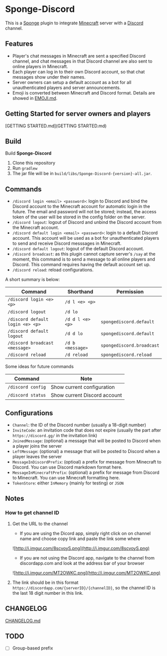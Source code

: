 # Sponge-Discord
This is a [Sponge](http://spongepowered.com) plugin to integrate [Minecraft](https://minecraft.net) server with a [Discord](https://discordapp.com) channel. 

## Features

- Player's chat messages in Minecraft are sent a specified Discord channel, and chat messages in that Discord channel are also sent to online players in Minecraft.
- Each player can log in to their own Discord account, so that chat messages show under their names.
- Server owners can setup a default account as a bot for all unauthenticated players and server announcements.
- Emoji is converted between Minecraft and Discord format. Details are showed in [EMOJI.md](EMOJI.md).

## Getting Started for server owners and players

[GETTING STARTED.md](GETTING STARTED.md)

## Build

Build **Sponge-Discord**

1. Clone this repository
1. Run `gradlew`
1. The jar file will be in `build/libs/Sponge-Discord-{version}-all.jar`.

## Commands

- `/discord login <email> <password>`: login to Discord and bind the Discord account to the Minecraft account for automatic login in the future. The email and password will not be stored; instead, the access token of the user will be stored in the config folder on the server.
- `/discord logout`: logout of Discord and unbind the Discord account from the Minecraft account. 
- `/discord default login <email> <password>`: login to a default Discord account. This account will be used as a bot for unauthenticated players to send and receive Discord messsages in Minecraft.
- `/discord default logout`: logout of the default Discord account.
- `/discord broadcast`: as this plugin cannot capture server's `/say` at the moment, this command is to send a message to all online players and Discord. This command requires having the default account set up.  
- `/discord reload`: reload configurations.

A short summary is below:

| Command | Shorthand | Permission |
|---------|-----------|------------|
| `/discord login <e> <p>` | `/d l <e> <p>` | &nbsp; |
| `/discord logout` | `/d lo` | &nbsp; |
| `/discord default login <e> <p>` | `/d d l <e> <p>` | `spongediscord.default` |
| `/discord default logout` | `/d d lo` | `spongediscord.default` |
| `/discord broadcast <message>` | `/d b <message>` | `spongediscord.broadcast` |
| `/discord reload` | `/d reload` | `spongediscord.reload` |

Some ideas for future commands

| Command | Note |
|---------|------|
| `/discord config` | Show current configuration |
| `/discord status` | Show current Discord account |

## Configurations

- `Channel`: the ID of the Discord number (usually a 18-digit number)
- `InviteCode`: an invitation code that does not expire (usually the part after `https://discord.gg/` in the invitation link)
- `JoinedMessage`: (optional) a message that will be posted to Discord when a player joins the server
- `LeftMessage`: (optional) a message that will be posted to Discord when a player leaves the server
- `MessageInDiscordPrefix`: (optioal) a prefix for message from Minecraft to Discord. You can use Discord markdown format here.
- `MessageInMinecraftPrefix`: (optional) a prefix for message from Discord to Minecraft. You can use Minecraft formatting here.
- `TokenStore`: either `InMemory` (mainly for testing) or `JSON`

## Notes

### How to get channel ID

1. Get the URL to the channel
   - If you are using the Dicord app, simply right click on on channel name and choose copy link and paste the link some where
   
   ![http://i.imgur.com/8scvoyS.png](http://i.imgur.com/8scvoyS.png)
   - If you are not using the Discord app, navigate to the channel from discordapp.com and look at the address bar of your browser
   
   ![http://i.imgur.com/MT2OWKC.png](http://i.imgur.com/MT2OWKC.png)

1. The link should be in this format `https://discordapp.com/{serverID}/{channelID}`, so the channel ID is the last 18 digit number in this link.

## CHANGELOG

[CHANGELOG.md](CHANGELOG.md)

## TODO

- [ ] Group-based prefix